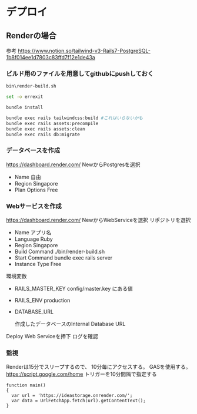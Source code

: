 # デプロイ

## Renderの場合

参考
https://www.notion.so/tailwind-v3-Rails7-PostgreSQL-1b8f014ee1d7803c83ffd7f12e1de43a

### ビルド用のファイルを用意してgithubにpushしておく

```sh
bin\render-build.sh

set -o errexit

bundle install

bundle exec rails tailwindcss:build #これはいらないかも
bundle exec rails assets:precompile
bundle exec rails assets:clean
bundle exec rails db:migrate
```

### データベースを作成

https://dashboard.render.com/
NewからPostgresを選択

- Name
  自由
- Region
  Singapore
- Plan Options
  Free

### Webサービスを作成

https://dashboard.render.com/
NewからWebServiceを選択
リポジトリを選択

- Name
  アプリ名
- Language
  Ruby
- Region
  Singapore
- Build Command
  ./bin/render-build.sh
- Start Command
  bundle exec rails server
- Instance Type
  Free

環境変数

- RAILS_MASTER_KEY
  config/master.key にある値

- RAILS_ENV
  production

- DATABASE_URL

  作成したデータベースのInternal Database URL

Deploy Web Serviceを押下
ログを確認

### 監視

Renderは15分でスリープするので、
10分毎にアクセスする。
GASを使用する。
https://script.google.com/home
トリガーを10分間隔で指定する

```
function main()
{
  var url = 'https://ideastorage.onrender.com/';
  var data = UrlFetchApp.fetch(url).getContentText();
}
```

